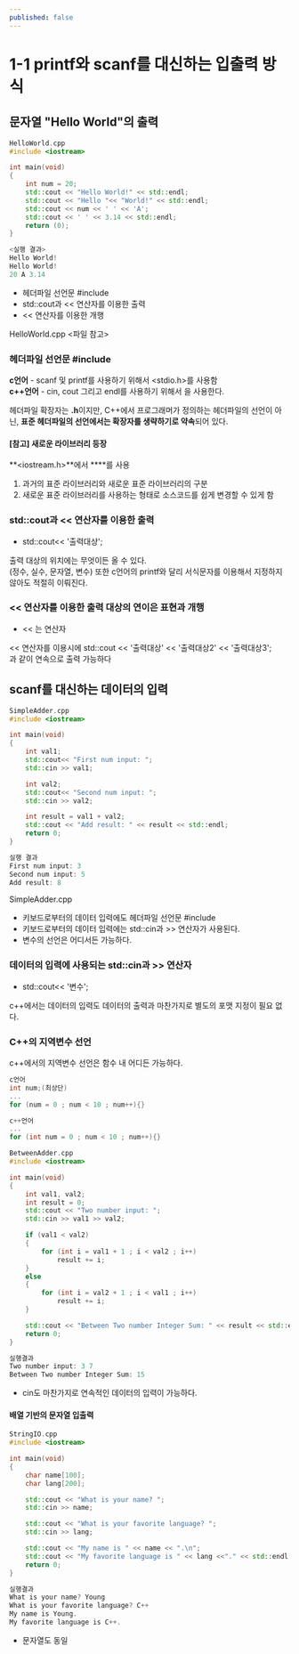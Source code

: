 ```yaml
---
published: false
---
```

# 1-1 printf와 scanf를 대신하는 입출력 방식
## 문자열 "Hello World"의 출력
```c++
HelloWorld.cpp
#include <iostream>

int main(void)
{
    int num = 20;
    std::cout << "Hello World!" << std::endl;
    std::cout << "Hello "<< "World!" << std::endl;
    std::cout << num << ' ' << 'A';
    std::cout << ' ' << 3.14 << std::endl;
    return (0);
}

<실행 결과>
Hello World!
Hello World!
20 A 3.14
```

- 헤더파일 선언문 #include <iostream>
- std::cout과 << 연산자를 이용한 출력
- << 연산자를 이용한 개행


HelloWorld.cpp <파일 참고>
### 헤더파일 선언문 #include <iostream>
**c언어**   - scanf 및 printf를 사용하기 위해서 <stdio.h>를 사용함   
**c++언어** - cin, cout 그리고 endl를 사용하기 위해서 <iostream>을 사용한다.

헤더파일 확장자는 **.h**이지만, C++에서 프로그래머가 정의하는 헤더파일의 선언이 아닌, **표준 헤더파일의 선언에서는 확장자를 생략하기로 약속**되어 있다.

#### [참고] 새로운 라이브러리 등장
**<iostream.h>**에서 **<iostream>**를 사용
1. 과거의 표준 라이브러리와 새로운 표준 라이브러리의 구분
2. 새로운 표준 라이브러리를 사용하는 형태로 소스코드를 쉽게 변경할 수 있게 함

### std::cout과 << 연산자를 이용한 출력
- std::cout<< '출력대상';

출력 대상의 위치에는 무엇이든 올 수 있다.  
(정수, 실수, 문자열, 변수) 또한 c언어의 printf와 달리 서식문자를 이용해서 지정하지 않아도 적절히 이뤄진다.

### << 연산자를 이용한 출력 대상의 연이은 표현과 개행
- << 는 연산자

<< 연산자를 이용시에 std::cout << '출력대상' << '출력대상2' << '출력대상3';  
과 같이 연속으로 출력 가능하다

## scanf를 대신하는 데이터의 입력
```c++
SimpleAdder.cpp
#include <iostream>

int main(void)
{
    int val1;
    std::cout<< "First num input: ";
    std::cin >> val1;

    int val2;
    std::cout<< "Second num input: ";
    std::cin >> val2;

    int result = val1 + val2;
    std::cout << "Add result: " << result << std::endl;
    return 0;
}

실행 결과
First num input: 3
Second num input: 5
Add result: 8
```
SimpleAdder.cpp
- 키보드로부터의 데이터 입력에도 헤더파일 선언문 #include <iostream>
- 키보드로부터의 데이터 입력에는 std::cin과 >> 연산자가 사용된다.
- 변수의 선언은 어디서든 가능하다.

### 데이터의 입력에 사용되는 std::cin과 >> 연산자
- std::cout<< '변수';

c++에서는 데이터의 입력도 데이터의 출력과 마찬가지로 별도의 포맷 지정이 필요 없다.

### C++의 지역변수 선언
c++에서의 지역변수 선언은 함수 내 어디든 가능하다.
```c++
c언어
int num;(최상단)
...
for (num = 0 ; num < 10 ; num++){}

c++언어
...
for (int num = 0 ; num < 10 ; num++){}
```
  

```c++
BetweenAdder.cpp
#include <iostream>

int main(void)
{
    int val1, val2;
    int result = 0;
    std::cout << "Two number input: ";
    std::cin >> val1 >> val2;

    if (val1 < val2)
    {
        for (int i = val1 + 1 ; i < val2 ; i++)
            result += i;   
    }
    else
    {
        for (int i = val2 + 1 ; i < val1 ; i++)
            result += i;
    }

    std::cout << "Between Two number Integer Sum: " << result << std::endl;
    return 0;
}

실행결과
Two number input: 3 7
Between Two number Integer Sum: 15
```
- cin도 마찬가지로 연속적인 데이터의 입력이 가능하다.

#### 배열 기반의 문자열 입출력
```c++
StringIO.cpp
#include <iostream>

int main(void)
{
    char name[100];
    char lang[200];

    std::cout << "What is your name? ";
    std::cin >> name;

    std::cout << "What is your favorite language? ";
    std::cin >> lang;

    std::cout << "My name is " << name << ".\n";
    std::cout << "My favorite language is " << lang <<"." << std::endl;    
    return 0;
}

실행결과
What is your name? Young
What is your favorite language? C++
My name is Young.
My favorite language is C++.
```
- 문자열도 동일
